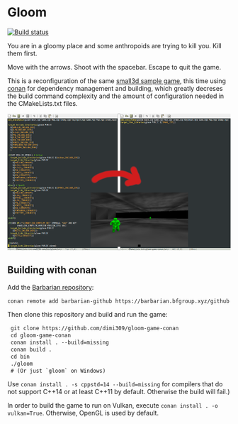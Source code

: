Gloom
=====

[![Build status](https://ci.appveyor.com/api/projects/status/5wkolhu8qg87j992?svg=true)](https://ci.appveyor.com/project/dimi309/gloom-game-conan)

You are in a gloomy place and some anthropoids are trying to kill you.
Kill them first.

Move with the arrows. Shoot with the spacebar. Escape to quit the game.

This is a reconfiguration of the same [small3d sample game](https://github.com/dimi309/small3d-samples/tree/master/gloom), this time using [conan](https://conan.io) for dependency management and building, which greatly decreses the build command complexity and the amount of configuration needed in the CMakeLists.txt files.

![screenshot](screenshot.png)


Building with conan
-------------------

Add the [Barbarian repository](https://barbarian.bfgroup.xyz):

	conan remote add barbarian-github https://barbarian.bfgroup.xyz/github
	 
Then clone this repository and build and run the game:

     git clone https://github.com/dimi309/gloom-game-conan
     cd gloom-game-conan
     conan install . --build=missing
     conan build .
     cd bin
     ./gloom
     # (Or just `gloom` on Windows)

Use `conan install . -s cppstd=14 --build=missing` for compilers that do not support C++14 or at least C++11 by default. Otherwise the build will fail.)
	
In order to build the game to run on Vulkan, execute `conan install . -o vulkan=True`. Otherwise, OpenGL is used by default.
